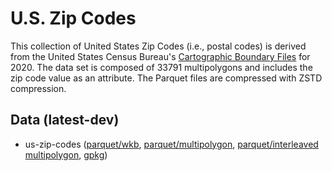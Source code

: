 
# U.S. Zip Codes

This collection of United States Zip Codes (i.e., postal codes) is derived from the United States Census Bureau's [Cartographic Boundary Files](https://www.census.gov/geographies/mapping-files/time-series/geo/cartographic-boundary.2020.html#list-tab-1883739534) for 2020. The data set is composed of 33791 multipolygons and includes the zip code value as an attribute. The Parquet files are compressed with ZSTD compression.

<!-- begin file listing -->

## Data (latest-dev)

- us-zip-codes ([parquet/wkb](https://github.com/geoarrow/geoarrow-data/releases/download/latest-dev/us-zip-codes-wkb.parquet), [parquet/multipolygon](https://github.com/geoarrow/geoarrow-data/releases/download/latest-dev/us-zip-codes-multipolygon.parquet), [parquet/interleaved multipolygon](https://github.com/geoarrow/geoarrow-data/releases/download/latest-dev/us-zip-codes-interleaved-multipolygon.parquet), [gpkg](https://github.com/geoarrow/geoarrow-data/releases/download/latest-dev/us-zip-codes.gpkg))
